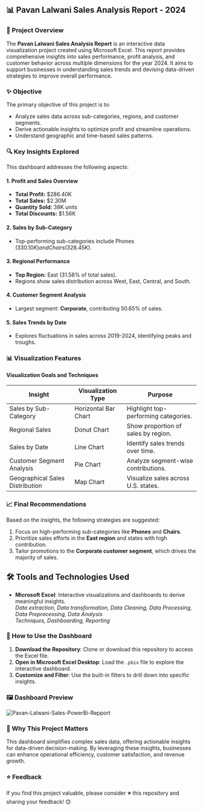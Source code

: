 ## 📊 Pavan Lalwani Sales Analysis Report - 2024

### 📜 Project Overview

The **Pavan Lalwani Sales Analysis Report** is an interactive data visualization project created using Microsoft Excel. This report provides comprehensive insights into sales performance, profit analysis, and customer behavior across multiple dimensions for the year 2024. It aims to support businesses in understanding sales trends and devising data-driven strategies to improve overall performance.

### ✨ Objective

The primary objective of this project is to:
- Analyze sales data across sub-categories, regions, and customer segments.
- Derive actionable insights to optimize profit and streamline operations.
- Understand geographic and time-based sales patterns.

### 🔍 Key Insights Explored

This dashboard addresses the following aspects:

#### 1. **Profit and Sales Overview**
   - **Total Profit:** $286.40K  
   - **Total Sales:** $2.30M  
   - **Quantity Sold:** 38K units  
   - **Total Discounts:** $1.56K  

#### 2. **Sales by Sub-Category**
   - Top-performing sub-categories include Phones ($330.10K) and Chairs ($328.45K).

#### 3. **Regional Performance**
   - **Top Region:** East (31.58% of total sales).  
   - Regions show sales distribution across West, East, Central, and South.

#### 4. **Customer Segment Analysis**
   - Largest segment: **Corporate**, contributing 50.65% of sales.

#### 5. **Sales Trends by Date**
   - Explores fluctuations in sales across 2019-2024, identifying peaks and troughs.


### 📊 Visualization Features

#### **Visualization Goals and Techniques**
| Insight                              | Visualization Type  | Purpose                                           |
|--------------------------------------|---------------------|---------------------------------------------------|
| Sales by Sub-Category                | Horizontal Bar Chart| Highlight top-performing categories.             |
| Regional Sales                       | Donut Chart         | Show proportion of sales by region.              |
| Sales by Date                        | Line Chart          | Identify sales trends over time.                 |
| Customer Segment Analysis            | Pie Chart           | Analyze segment-wise contributions.              |
| Geographical Sales Distribution      | Map Chart           | Visualize sales across U.S. states.              |

### 📈 Final Recommendations

Based on the insights, the following strategies are suggested:
1. Focus on high-performing sub-categories like **Phones** and **Chairs**.
2. Prioritize sales efforts in the **East region** and states with high contribution.
3. Tailor promotions to the **Corporate customer segment**, which drives the majority of sales.

## 🛠️ Tools and Technologies Used

- **Microsoft Excel**: Interactive visualizations and dashboards to derive meaningful insights.<br>
 *Data extraction, Data transformation, Data Cleaning, Data Processing, Data Preprocessing, Data Analysis<br> Techniques, Dashboarding, Reporting*
  
### 📂 How to Use the Dashboard

1. **Download the Repository**: Clone or download this repository to access the Excel file.
2. **Open in Microsoft Excel Desktop**: Load the `.pbix` file to explore the interactive dashboard.
3. **Customize and Filter**: Use the built-in filters to drill down into specific insights.

### 🖼️ Dashboard Preview

![Pavan-Lalwani-Sales-PowerBi-Repport](./Pavan_Lalwani_Sales_Analysis_Report.png)

### 🌟 Why This Project Matters

This dashboard simplifies complex sales data, offering actionable insights for data-driven decision-making. By leveraging these insights, businesses can enhance operational efficiency, customer satisfaction, and revenue growth.

### ⭐ Feedback

If you find this project valuable, please consider **⭐** this repository and sharing your feedback! 😊
